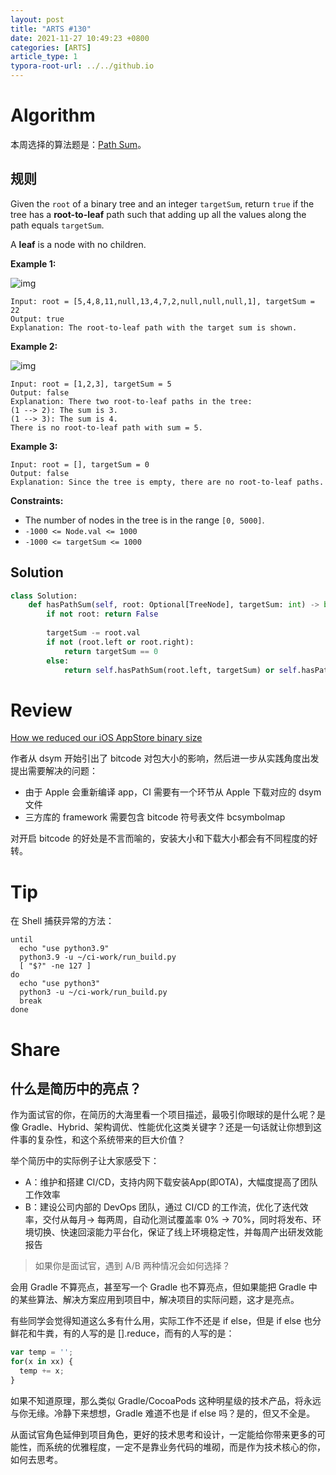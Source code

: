 ```yaml
---
layout: post
title: "ARTS #130"
date: 2021-11-27 10:49:23 +0800
categories: [ARTS]
article_type: 1
typora-root-url: ../../github.io
---
```



# Algorithm

本周选择的算法题是：[Path Sum](https://leetcode.com/problems/path-sum/)。


## 规则

Given the `root` of a binary tree and an integer `targetSum`, return `true` if the tree has a **root-to-leaf** path such that adding up all the values along the path equals `targetSum`.

A **leaf** is a node with no children.

 

**Example 1:**

![img](https://assets.leetcode.com/uploads/2021/01/18/pathsum1.jpg)

```
Input: root = [5,4,8,11,null,13,4,7,2,null,null,null,1], targetSum = 22
Output: true
Explanation: The root-to-leaf path with the target sum is shown.
```

**Example 2:**

![img](https://assets.leetcode.com/uploads/2021/01/18/pathsum2.jpg)

```
Input: root = [1,2,3], targetSum = 5
Output: false
Explanation: There two root-to-leaf paths in the tree:
(1 --> 2): The sum is 3.
(1 --> 3): The sum is 4.
There is no root-to-leaf path with sum = 5.
```

**Example 3:**

```
Input: root = [], targetSum = 0
Output: false
Explanation: Since the tree is empty, there are no root-to-leaf paths.
```

 

**Constraints:**

- The number of nodes in the tree is in the range `[0, 5000]`.
- `-1000 <= Node.val <= 1000`
- `-1000 <= targetSum <= 1000`

## Solution

```python
class Solution:
    def hasPathSum(self, root: Optional[TreeNode], targetSum: int) -> bool:
        if not root: return False
        
        targetSum -= root.val
        if not (root.left or root.right):
            return targetSum == 0
        else:
            return self.hasPathSum(root.left, targetSum) or self.hasPathSum(root.right, targetSum)
```


# Review

[How we reduced our iOS AppStore binary size](https://medium.com/life360-engineering/how-we-reduced-our-ios-appstore-binary-size-54a870b7a4ed)

作者从 dsym 开始引出了 bitcode 对包大小的影响，然后进一步从实践角度出发提出需要解决的问题：

- 由于 Apple 会重新编译 app，CI 需要有一个环节从 Apple 下载对应的 dsym 文件
- 三方库的 framework 需要包含 bitcode 符号表文件 bcsymbolmap

对开启 bitcode 的好处是不言而喻的，安装大小和下载大小都会有不同程度的好转。

# Tip

在 Shell 捕获异常的方法：

```shell
until
  echo "use python3.9"
  python3.9 -u ~/ci-work/run_build.py
  [ "$?" -ne 127 ]
do
  echo "use python3"
  python3 -u ~/ci-work/run_build.py
  break
done
```

# Share

## 什么是简历中的亮点？

作为面试官的你，在简历的大海里看一个项目描述，最吸引你眼球的是什么呢？是像 Gradle、Hybrid、架构调优、性能优化这类关键字？还是一句话就让你想到这件事的复杂性，和这个系统带来的巨大价值？

举个简历中的实际例子让大家感受下：

- A：维护和搭建 CI/CD，支持内网下载安装App(即OTA)，大幅度提高了团队工作效率
- B：建设公司内部的 DevOps 团队，通过 CI/CD 的工作流，优化了迭代效率，交付从每月→ 每两周，自动化测试覆盖率 0% → 70%，同时将发布、环境切换、快速回滚能力平台化，保证了线上环境稳定性，并每周产出研发效能报告

> 如果你是面试官，遇到 A/B 两种情况会如何选择？

会用 Gradle 不算亮点，甚至写一个 Gradle 也不算亮点，但如果能把 Gradle 中的某些算法、解决方案应用到项目中，解决项目的实际问题，这才是亮点。

有些同学会觉得知道这么多有什么用，实际工作不还是 if else，但是 if else 也分鲜花和牛粪，有的人写的是 [].reduce，而有的人写的是：

```javascript
var temp = '';
for(x in xx) {
  temp += x;
}
```

如果不知道原理，那么类似 Gradle/CocoaPods 这种明星级的技术产品，将永远与你无缘。冷静下来想想，Gradle 难道不也是 if else 吗？是的，但又不全是。

从面试官角色延伸到项目角色，更好的技术思考和设计，一定能给你带来更多的可能性，而系统的优雅程度，一定不是靠业务代码的堆砌，而是作为技术核心的你，如何去思考。
